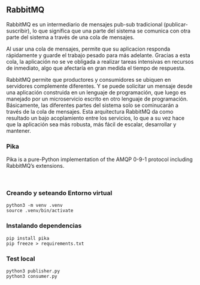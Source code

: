 ## RabbitMQ
RabbitMQ es un intermediario de mensajes pub-sub tradicional (publicar-suscribir), lo que significa que una parte del sistema se comunica con otra parte del sistema a través de una cola de mensajes.

Al usar una cola de mensajes, permite que su aplicacion responda rápidamente y guarde el trabajo pesado para más adelante. Gracias a esta cola, la aplicación no se ve obligada a realizar tareas intensivas en recursos de inmediato, algo que afectaría en gran medida el tiempo de respuesta.

RabbitMQ permite que productores y consumidores se ubiquen en servidores complemente diferentes. Y se puede solicitar un mensaje desde una aplicación construida  en un lenguaje de programación, que luego es manejado por un microservicio escrito en otro lenguaje de programación. Básicamente, las diferentes partes del sistema solo se cominucarán a través de la cola de mensajes. Esta arquitectura RabbitMQ da como resultado un bajo acoplamiento entre los servicios, lo que a su vez hace que la aplicación sea más robusta, más fácil de escalar, desarrollar y mantener.
<br>

### Pika 
Pika is a pure-Python implementation of the AMQP 0-9-1 protocol including RabbitMQ’s extensions.

<br>

### Creando y seteando Entorno virtual
```
python3 -m venv .venv
source .venv/bin/activate
```


### Instalando dependencias
```
pip install pika
pip freeze > requirements.txt
```

### Test local
```
python3 publisher.py
python3 consumer.py 
```